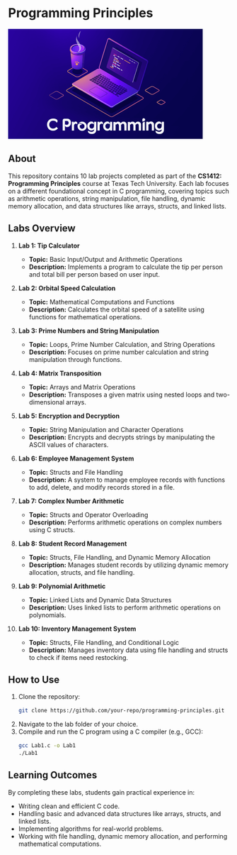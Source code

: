 # Programming Principles
![image](https://github.com/Dhruvbam/Programming-Principles/blob/main/Images/ss.png)

## About
This repository contains 10 lab projects completed as part of the **CS1412: Programming Principles** course at Texas Tech University. Each lab focuses on a different foundational concept in C programming, covering topics such as arithmetic operations, string manipulation, file handling, dynamic memory allocation, and data structures like arrays, structs, and linked lists.

## Labs Overview

1. **Lab 1: Tip Calculator**
   - **Topic:** Basic Input/Output and Arithmetic Operations
   - **Description:** Implements a program to calculate the tip per person and total bill per person based on user input.

2. **Lab 2: Orbital Speed Calculation**
   - **Topic:** Mathematical Computations and Functions
   - **Description:** Calculates the orbital speed of a satellite using functions for mathematical operations.

3. **Lab 3: Prime Numbers and String Manipulation**
   - **Topic:** Loops, Prime Number Calculation, and String Operations
   - **Description:** Focuses on prime number calculation and string manipulation through functions.

4. **Lab 4: Matrix Transposition**
   - **Topic:** Arrays and Matrix Operations
   - **Description:** Transposes a given matrix using nested loops and two-dimensional arrays.

5. **Lab 5: Encryption and Decryption**
   - **Topic:** String Manipulation and Character Operations
   - **Description:** Encrypts and decrypts strings by manipulating the ASCII values of characters.

6. **Lab 6: Employee Management System**
   - **Topic:** Structs and File Handling
   - **Description:** A system to manage employee records with functions to add, delete, and modify records stored in a file.

7. **Lab 7: Complex Number Arithmetic**
   - **Topic:** Structs and Operator Overloading
   - **Description:** Performs arithmetic operations on complex numbers using C structs.

8. **Lab 8: Student Record Management**
   - **Topic:** Structs, File Handling, and Dynamic Memory Allocation
   - **Description:** Manages student records by utilizing dynamic memory allocation, structs, and file handling.

9. **Lab 9: Polynomial Arithmetic**
   - **Topic:** Linked Lists and Dynamic Data Structures
   - **Description:** Uses linked lists to perform arithmetic operations on polynomials.

10. **Lab 10: Inventory Management System**
    - **Topic:** Structs, File Handling, and Conditional Logic
    - **Description:** Manages inventory data using file handling and structs to check if items need restocking.

## How to Use
1. Clone the repository:
    ```bash
    git clone https://github.com/your-repo/programming-principles.git
    ```
2. Navigate to the lab folder of your choice.
3. Compile and run the C program using a C compiler (e.g., GCC):
    ```bash
    gcc Lab1.c -o Lab1
    ./Lab1
    ```

## Learning Outcomes
By completing these labs, students gain practical experience in:
- Writing clean and efficient C code.
- Handling basic and advanced data structures like arrays, structs, and linked lists.
- Implementing algorithms for real-world problems.
- Working with file handling, dynamic memory allocation, and performing mathematical computations.

